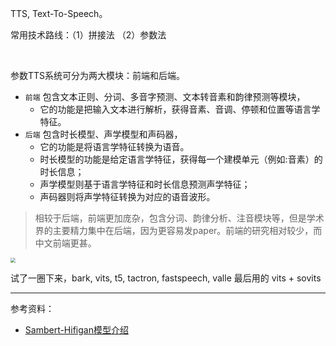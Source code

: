 
TTS, Text-To-Speech。 

常用技术路线：（1）拼接法 （2）参数法


</br>

参数TTS系统可分为两大模块：前端和后端。
- `前端` 包含文本正则、分词、多音字预测、文本转音素和韵律预测等模块，
  - 它的功能是把输入文本进行解析，获得音素、音调、停顿和位置等语言学特征。 
- `后端` 包含时长模型、声学模型和声码器，
  - 它的功能是将语言学特征转换为语音。
  - 时长模型的功能是给定语言学特征，获得每一个建模单元（例如:音素）的时长信息；
  - 声学模型则基于语言学特征和时长信息预测声学特征；
  - 声码器则将声学特征转换为对应的语音波形。

> 相较于后端，前端更加庞杂，包含分词、韵律分析、注音模块等，但是学术界的主要精力集中在后端，因为更容易发paper。前端的研究相对较少，而中文前端更甚。

<img src="https://img-1301102143.cos.ap-beijing.myqcloud.com/20230830222946.jpg" style="zoom:50%">


试了一圈下来，bark, vits, t5, tactron, fastspeech, valle 最后用的 vits + sovits


-------------------

参考资料：
- [Sambert-Hifigan模型介绍](https://modelscope.cn/models/damo/speech_sambert-hifigan_nsf_tts_cally_en-us_24k/summary)